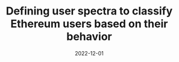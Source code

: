 ---
title: 'Defining user spectra to classify Ethereum users based on their behavior'
collection: publications
permalink: /publication/2022-12-01-Journal of Big Data.md
excerpt: 'G. Bonifazi, E.  Corradini, D.  Ursino, L.  Virgili'
date: 2022-12-01
venue: 'Journal of Big Data'
link: 'https://doi.org/10.1186/s40537-022-00586-3'
location: 'Polytechnic University of Marche'
---